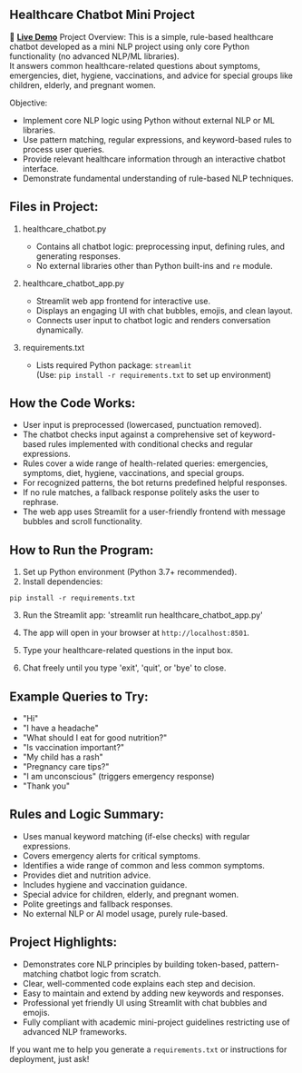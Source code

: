 Healthcare Chatbot Mini Project
-------------------------------
🚀 **[Live Demo](https://healthcare-chattbot.streamlit.app/)**
Project Overview:
This is a simple, rule-based healthcare chatbot developed as a mini NLP project using only core Python functionality (no advanced NLP/ML libraries).  
It answers common healthcare-related questions about symptoms, emergencies, diet, hygiene, vaccinations, and advice for special groups like children, elderly, and pregnant women.

Objective:
- Implement core NLP logic using Python without external NLP or ML libraries.
- Use pattern matching, regular expressions, and keyword-based rules to process user queries.
- Provide relevant healthcare information through an interactive chatbot interface.
- Demonstrate fundamental understanding of rule-based NLP techniques.

Files in Project:
---------------
1. healthcare_chatbot.py  
   - Contains all chatbot logic: preprocessing input, defining rules, and generating responses.
   - No external libraries other than Python built-ins and `re` module.

2. healthcare_chatbot_app.py  
   - Streamlit web app frontend for interactive use.
   - Displays an engaging UI with chat bubbles, emojis, and clean layout.
   - Connects user input to chatbot logic and renders conversation dynamically.

3. requirements.txt  
   - Lists required Python package: `streamlit`  
   (Use: `pip install -r requirements.txt` to set up environment)

How the Code Works:
-------------------
- User input is preprocessed (lowercased, punctuation removed).
- The chatbot checks input against a comprehensive set of keyword-based rules implemented with conditional checks and regular expressions.
- Rules cover a wide range of health-related queries: emergencies, symptoms, diet, hygiene, vaccinations, and special groups.
- For recognized patterns, the bot returns predefined helpful responses.
- If no rule matches, a fallback response politely asks the user to rephrase.
- The web app uses Streamlit for a user-friendly frontend with message bubbles and scroll functionality.

How to Run the Program:
-----------------------
1. Set up Python environment (Python 3.7+ recommended).
2. Install dependencies:

 `pip install -r requirements.txt`


3. Run the Streamlit app:
'streamlit run healthcare_chatbot_app.py'


4. The app will open in your browser at `http://localhost:8501`.
5. Type your healthcare-related questions in the input box.
6. Chat freely until you type 'exit', 'quit', or 'bye' to close.

Example Queries to Try:
----------------------
- "Hi"
- "I have a headache"
- "What should I eat for good nutrition?"
- "Is vaccination important?"
- "My child has a rash"
- "Pregnancy care tips?"
- "I am unconscious"  (triggers emergency response)
- "Thank you"

Rules and Logic Summary:
------------------------
- Uses manual keyword matching (if-else checks) with regular expressions.
- Covers emergency alerts for critical symptoms.
- Identifies a wide range of common and less common symptoms.
- Provides diet and nutrition advice.
- Includes hygiene and vaccination guidance.
- Special advice for children, elderly, and pregnant women.
- Polite greetings and fallback responses.
- No external NLP or AI model usage, purely rule-based.

Project Highlights:
-------------------
- Demonstrates core NLP principles by building token-based, pattern-matching chatbot logic from scratch.
- Clear, well-commented code explains each step and decision.
- Easy to maintain and extend by adding new keywords and responses.
- Professional yet friendly UI using Streamlit with chat bubbles and emojis.
- Fully compliant with academic mini-project guidelines restricting use of advanced NLP frameworks.




If you want me to help you generate a `requirements.txt` or instructions for deployment, just ask!
   
